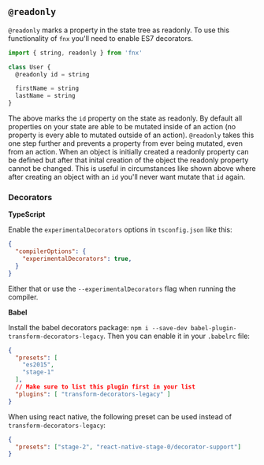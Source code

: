 ## `@readonly`

`@readonly` marks a property in the state tree as readonly. To use this functionality of `fnx` you'll
need to enable ES7 decorators.

```javascript
import { string, readonly } from 'fnx'

class User {
  @readonly id = string

  firstName = string
  lastName = string
}
```

The above marks the `id` property on the state as readonly. By default all properties on your
state are able to be mutated inside of an action (no property is every able to mutated outside of
an action). `@readonly` takes this one step further and prevents a property from ever being mutated,
even from an action. When an object is initially created a readonly property can be defined but after
that inital creation of the object the readonly property cannot be changed. This is useful in
circumstances like shown above where after creating an object with an `id` you'll never want mutate
that `id` again.

### Decorators

**TypeScript**

Enable the `experimentalDecorators` options in `tsconfig.json` like this:

```json
{
  "compilerOptions": {
    "experimentalDecorators": true,
  }
}
```

Either that or use the `--experimentalDecorators` flag when running the compiler.

**Babel**

Install the babel decorators package: `npm i --save-dev babel-plugin-transform-decorators-legacy`.
Then you can enable it in your `.babelrc` file:

```json
{
  "presets": [
    "es2015",
    "stage-1"
  ],
  // Make sure to list this plugin first in your list
  "plugins": [ "transform-decorators-legacy" ]
}
```

When using react native, the following preset can be used instead of `transform-decorators-legacy`:

```json
{
  "presets": ["stage-2", "react-native-stage-0/decorator-support"]
}
```